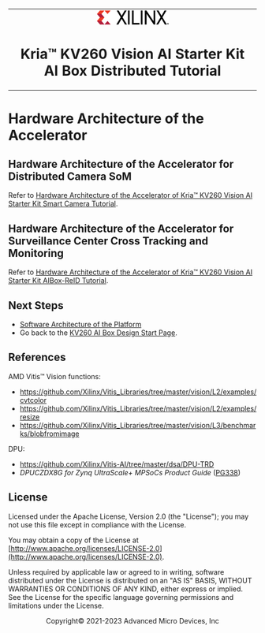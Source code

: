 ﻿<table class="sphinxhide">
 <tr>
   <td align="center"><img src="../../media/xilinx-logo.png" width="30%"/><h1>Kria&trade; KV260 Vision AI Starter Kit AI Box Distributed Tutorial</h1>
   </td>
 </tr>
</table>

# Hardware Architecture of the Accelerator

## Hardware Architecture of the Accelerator for Distributed Camera SoM

Refer to [Hardware Architecture of the Accelerator of Kria™ KV260 Vision AI Starter Kit Smart Camera Tutorial](../../smartcamera/docs/hw_arch_accel).

## Hardware Architecture of the Accelerator for Surveillance Center Cross Tracking and Monitoring

Refer to [Hardware Architecture of the Accelerator of Kria™ KV260 Vision AI Starter Kit AIBox-ReID Tutorial](../../aibox-reid/docs/hw_arch_accel_aib).

## Next Steps

* [Software Architecture of the Platform](./sw_arch_platform_aib)
* Go back to the [KV260 AI Box Design Start Page](../aibox-dist_landing).

## References

AMD Vitis&trade; Vision functions:

* <https://github.com/Xilinx/Vitis_Libraries/tree/master/vision/L2/examples/cvtcolor>
* <https://github.com/Xilinx/Vitis_Libraries/tree/master/vision/L2/examples/resize>
* <https://github.com/Xilinx/Vitis_Libraries/tree/master/vision/L3/benchmarks/blobfromimage>

DPU:

* <https://github.com/Xilinx/Vitis-AI/tree/master/dsa/DPU-TRD>
* *DPUCZDX8G for Zynq UltraScale+ MPSoCs Product Guide* ([PG338](https://docs.xilinx.com/access/sources/dita/map?url=pg338-dpu&ft:locale=en-US))

## License

Licensed under the Apache License, Version 2.0 (the "License"); you may not use this file except in compliance with the License.

You may obtain a copy of the License at
[http://www.apache.org/licenses/LICENSE-2.0](http://www.apache.org/licenses/LICENSE-2.0).

Unless required by applicable law or agreed to in writing, software distributed under the License is distributed on an "AS IS" BASIS, WITHOUT WARRANTIES OR CONDITIONS OF ANY KIND, either express or implied. See the License for the specific language governing permissions and limitations under the License.

<p align="center">Copyright&copy; 2021-2023 Advanced Micro Devices, Inc</p>
